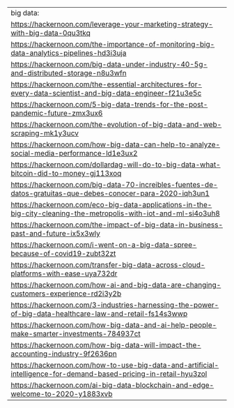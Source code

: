 
<table>
  <tr>
   <td>big data:
   </td>
  </tr>
  <tr>
   <td><a href="https://hackernoon.com/leverage-your-marketing-strategy-with-big-data-0qu3tkq">https://hackernoon.com/leverage-your-marketing-strategy-with-big-data-0qu3tkq</a>
   </td>
  </tr>
  <tr>
   <td><a href="https://hackernoon.com/the-importance-of-monitoring-big-data-analytics-pipelines-hd3i3uja">https://hackernoon.com/the-importance-of-monitoring-big-data-analytics-pipelines-hd3i3uja</a>
   </td>
  </tr>
  <tr>
   <td><a href="https://hackernoon.com/big-data-under-industry-40-5g-and-distributed-storage-n8u3wfn">https://hackernoon.com/big-data-under-industry-40-5g-and-distributed-storage-n8u3wfn</a>
   </td>
  </tr>
  <tr>
   <td><a href="https://hackernoon.com/the-essential-architectures-for-every-data-scientist-and-big-data-engineer-f21u3e5c">https://hackernoon.com/the-essential-architectures-for-every-data-scientist-and-big-data-engineer-f21u3e5c</a>
   </td>
  </tr>
  <tr>
   <td><a href="https://hackernoon.com/5-big-data-trends-for-the-post-pandemic-future-zmx3ux6">https://hackernoon.com/5-big-data-trends-for-the-post-pandemic-future-zmx3ux6</a>
   </td>
  </tr>
  <tr>
   <td><a href="https://hackernoon.com/the-evolution-of-big-data-and-web-scraping-mk1y3ucv">https://hackernoon.com/the-evolution-of-big-data-and-web-scraping-mk1y3ucv</a>
   </td>
  </tr>
  <tr>
   <td><a href="https://hackernoon.com/how-big-data-can-help-to-analyze-social-media-performance-ld1e3ux2">https://hackernoon.com/how-big-data-can-help-to-analyze-social-media-performance-ld1e3ux2</a>
   </td>
  </tr>
  <tr>
   <td><a href="https://hackernoon.com/dollardag-will-do-to-big-data-what-bitcoin-did-to-money-gj113xoq">https://hackernoon.com/dollardag-will-do-to-big-data-what-bitcoin-did-to-money-gj113xoq</a>
   </td>
  </tr>
  <tr>
   <td><a href="https://hackernoon.com/big-data-70-increibles-fuentes-de-datos-gratuitas-que-debes-conocer-para-2020-iqh3un1">https://hackernoon.com/big-data-70-increibles-fuentes-de-datos-gratuitas-que-debes-conocer-para-2020-iqh3un1</a>
   </td>
  </tr>
  <tr>
   <td><a href="https://hackernoon.com/eco-big-data-applications-in-the-big-city-cleaning-the-metropolis-with-iot-and-ml-si4o3uh8">https://hackernoon.com/eco-big-data-applications-in-the-big-city-cleaning-the-metropolis-with-iot-and-ml-si4o3uh8</a>
   </td>
  </tr>
  <tr>
   <td><a href="https://hackernoon.com/the-impact-of-big-data-in-business-past-and-future-ix5x3wly">https://hackernoon.com/the-impact-of-big-data-in-business-past-and-future-ix5x3wly</a>
   </td>
  </tr>
  <tr>
   <td><a href="https://hackernoon.com/i-went-on-a-big-data-spree-because-of-covid19-zubt32zt">https://hackernoon.com/i-went-on-a-big-data-spree-because-of-covid19-zubt32zt</a>
   </td>
  </tr>
  <tr>
   <td><a href="https://hackernoon.com/transfer-big-data-across-cloud-platforms-with-ease-uya732dr">https://hackernoon.com/transfer-big-data-across-cloud-platforms-with-ease-uya732dr</a>
   </td>
  </tr>
  <tr>
   <td><a href="https://hackernoon.com/how-ai-and-big-data-are-changing-customers-experience-rd2i3y2b">https://hackernoon.com/how-ai-and-big-data-are-changing-customers-experience-rd2i3y2b</a>
   </td>
  </tr>
  <tr>
   <td><a href="https://hackernoon.com/3-industries-harnessing-the-power-of-big-data-healthcare-law-and-retail-fs14s3wwp">https://hackernoon.com/3-industries-harnessing-the-power-of-big-data-healthcare-law-and-retail-fs14s3wwp</a>
   </td>
  </tr>
  <tr>
   <td><a href="https://hackernoon.com/how-big-data-and-ai-help-people-make-smarter-investments-784937ct">https://hackernoon.com/how-big-data-and-ai-help-people-make-smarter-investments-784937ct</a>
   </td>
  </tr>
  <tr>
   <td><a href="https://hackernoon.com/how-big-data-will-impact-the-accounting-industry-9f2636pn">https://hackernoon.com/how-big-data-will-impact-the-accounting-industry-9f2636pn</a>
   </td>
  </tr>
  <tr>
   <td><a href="https://hackernoon.com/how-to-use-big-data-and-artificial-intelligence-for-demand-based-pricing-in-retail-hyu3zol">https://hackernoon.com/how-to-use-big-data-and-artificial-intelligence-for-demand-based-pricing-in-retail-hyu3zol</a>
   </td>
  </tr>
  <tr>
   <td><a href="https://hackernoon.com/ai-big-data-blockchain-and-edge-welcome-to-2020-y1883xvb">https://hackernoon.com/ai-big-data-blockchain-and-edge-welcome-to-2020-y1883xvb</a>
   </td>
  </tr>
</table>

